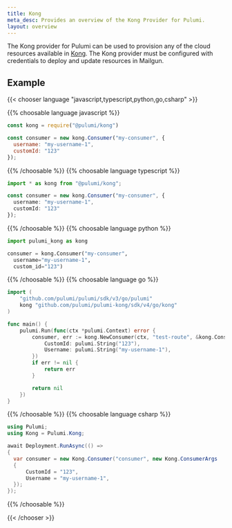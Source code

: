 ```yaml
---
title: Kong
meta_desc: Provides an overview of the Kong Provider for Pulumi.
layout: overview
---
```


The Kong provider for Pulumi can be used to provision any of the cloud resources available in [Kong](https://konghq.com/kong).
The Kong provider must be configured with credentials to deploy and update resources in Mailgun.

## Example

{{< chooser language "javascript,typescript,python,go,csharp" >}}

{{% choosable language javascript %}}

```javascript
const kong = require("@pulumi/kong")

const consumer = new kong.Consumer("my-consumer", {
  username: "my-username-1",
  customId: "123"
});
```

{{% /choosable %}}
{{% choosable language typescript %}}

```typescript
import * as kong from "@pulumi/kong";

const consumer = new kong.Consumer("my-consumer", {
  username: "my-username-1",
  customId: "123"
});
```

{{% /choosable %}}
{{% choosable language python %}}

```python
import pulumi_kong as kong

consumer = kong.Consumer("my-consumer",
  username="my-username-1",
  custom_id="123")
```

{{% /choosable %}}
{{% choosable language go %}}

```go
import (
	"github.com/pulumi/pulumi/sdk/v3/go/pulumi"
	kong "github.com/pulumi/pulumi-kong/sdk/v4/go/kong"
)

func main() {
	pulumi.Run(func(ctx *pulumi.Context) error {
		consumer, err := kong.NewConsumer(ctx, "test-route", &kong.ConsumerArgs{
            CustomId: pulumi.String("123"),
            Username: pulumi.String("my-username-1"),
		})
		if err != nil {
			return err
		}

		return nil
	})
}

```

{{% /choosable %}}
{{% choosable language csharp %}}

```csharp
using Pulumi;
using Kong = Pulumi.Kong;

await Deployment.RunAsync(() => 
{
  var consumer = new Kong.Consumer("consumer", new Kong.ConsumerArgs
  {
      CustomId = "123",
      Username = "my-username-1",
  });
});
```

{{% /choosable %}}

{{< /chooser >}}
